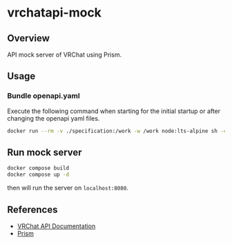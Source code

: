# vrchatapi-mock

## Overview

API mock server of VRChat using Prism.

## Usage

### Bundle openapi.yaml

Execute the following command when starting for the initial startup or after changing the openapi yaml files.

```bash
docker run --rm -v ./specification:/work -w /work node:lts-alpine sh -c 'npm install && npm run bundle'
```

## Run mock server

```bash
docker compose build
docker compose up -d
```

then will run the server on `localhost:8080`.

## References

- [VRChat API Documentation](https://vrchatapi.github.io/)
- [Prism](https://stoplight.io/open-source/prism)
